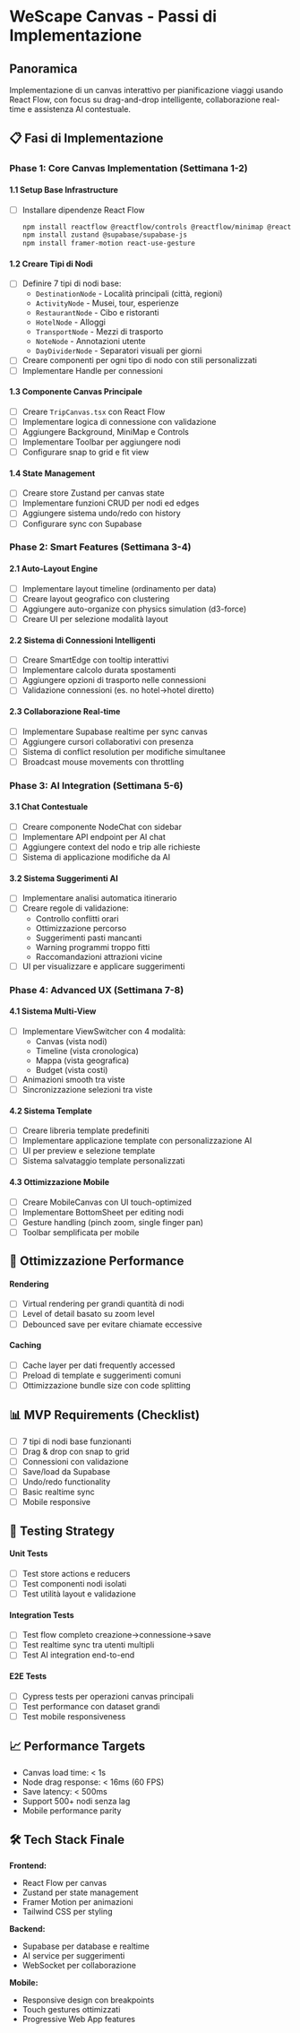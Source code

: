 # WeScape Canvas - Passi di Implementazione

## Panoramica
Implementazione di un canvas interattivo per pianificazione viaggi usando React Flow, con focus su drag-and-drop intelligente, collaborazione real-time e assistenza AI contestuale.

## 📋 Fasi di Implementazione

### Phase 1: Core Canvas Implementation (Settimana 1-2)

#### 1.1 Setup Base Infrastructure
- [ ] Installare dipendenze React Flow
  ```bash
  npm install reactflow @reactflow/controls @reactflow/minimap @reactflow/background
  npm install zustand @supabase/supabase-js
  npm install framer-motion react-use-gesture
  ```

#### 1.2 Creare Tipi di Nodi
- [ ] Definire 7 tipi di nodi base:
  - `DestinationNode` - Località principali (città, regioni)
  - `ActivityNode` - Musei, tour, esperienze
  - `RestaurantNode` - Cibo e ristoranti
  - `HotelNode` - Alloggi
  - `TransportNode` - Mezzi di trasporto
  - `NoteNode` - Annotazioni utente
  - `DayDividerNode` - Separatori visuali per giorni
- [ ] Creare componenti per ogni tipo di nodo con stili personalizzati
- [ ] Implementare Handle per connessioni

#### 1.3 Componente Canvas Principale
- [ ] Creare `TripCanvas.tsx` con React Flow
- [ ] Implementare logica di connessione con validazione
- [ ] Aggiungere Background, MiniMap e Controls
- [ ] Implementare Toolbar per aggiungere nodi
- [ ] Configurare snap to grid e fit view

#### 1.4 State Management
- [ ] Creare store Zustand per canvas state
- [ ] Implementare funzioni CRUD per nodi ed edges
- [ ] Aggiungere sistema undo/redo con history
- [ ] Configurare sync con Supabase

### Phase 2: Smart Features (Settimana 3-4)

#### 2.1 Auto-Layout Engine
- [ ] Implementare layout timeline (ordinamento per data)
- [ ] Creare layout geografico con clustering
- [ ] Aggiungere auto-organize con physics simulation (d3-force)
- [ ] Creare UI per selezione modalità layout

#### 2.2 Sistema di Connessioni Intelligenti
- [ ] Creare SmartEdge con tooltip interattivi
- [ ] Implementare calcolo durata spostamenti
- [ ] Aggiungere opzioni di trasporto nelle connessioni
- [ ] Validazione connessioni (es. no hotel→hotel diretto)

#### 2.3 Collaborazione Real-time
- [ ] Implementare Supabase realtime per sync canvas
- [ ] Aggiungere cursori collaborativi con presenza
- [ ] Sistema di conflict resolution per modifiche simultanee
- [ ] Broadcast mouse movements con throttling

### Phase 3: AI Integration (Settimana 5-6)

#### 3.1 Chat Contestuale
- [ ] Creare componente NodeChat con sidebar
- [ ] Implementare API endpoint per AI chat
- [ ] Aggiungere context del nodo e trip alle richieste
- [ ] Sistema di applicazione modifiche da AI

#### 3.2 Sistema Suggerimenti AI
- [ ] Implementare analisi automatica itinerario
- [ ] Creare regole di validazione:
  - Controllo conflitti orari
  - Ottimizzazione percorso
  - Suggerimenti pasti mancanti
  - Warning programmi troppo fitti
  - Raccomandazioni attrazioni vicine
- [ ] UI per visualizzare e applicare suggerimenti

### Phase 4: Advanced UX (Settimana 7-8)

#### 4.1 Sistema Multi-View
- [ ] Implementare ViewSwitcher con 4 modalità:
  - Canvas (vista nodi)
  - Timeline (vista cronologica)
  - Mappa (vista geografica)
  - Budget (vista costi)
- [ ] Animazioni smooth tra viste
- [ ] Sincronizzazione selezioni tra viste

#### 4.2 Sistema Template
- [ ] Creare libreria template predefiniti
- [ ] Implementare applicazione template con personalizzazione AI
- [ ] UI per preview e selezione template
- [ ] Sistema salvataggio template personalizzati

#### 4.3 Ottimizzazione Mobile
- [ ] Creare MobileCanvas con UI touch-optimized
- [ ] Implementare BottomSheet per editing nodi
- [ ] Gesture handling (pinch zoom, single finger pan)
- [ ] Toolbar semplificata per mobile

## 🚀 Ottimizzazione Performance

#### Rendering
- [ ] Virtual rendering per grandi quantità di nodi
- [ ] Level of detail basato su zoom level
- [ ] Debounced save per evitare chiamate eccessive

#### Caching
- [ ] Cache layer per dati frequently accessed
- [ ] Preload di template e suggerimenti comuni
- [ ] Ottimizzazione bundle size con code splitting

## 📊 MVP Requirements (Checklist)

- [ ] 7 tipi di nodi base funzionanti
- [ ] Drag & drop con snap to grid
- [ ] Connessioni con validazione
- [ ] Save/load da Supabase
- [ ] Undo/redo functionality
- [ ] Basic realtime sync
- [ ] Mobile responsive

## 🧪 Testing Strategy

#### Unit Tests
- [ ] Test store actions e reducers
- [ ] Test componenti nodi isolati
- [ ] Test utilità layout e validazione

#### Integration Tests
- [ ] Test flow completo creazione→connessione→save
- [ ] Test realtime sync tra utenti multipli
- [ ] Test AI integration end-to-end

#### E2E Tests
- [ ] Cypress tests per operazioni canvas principali
- [ ] Test performance con dataset grandi
- [ ] Test mobile responsiveness

## 📈 Performance Targets

- Canvas load time: < 1s
- Node drag response: < 16ms (60 FPS)
- Save latency: < 500ms
- Support 500+ nodi senza lag
- Mobile performance parity

## 🛠️ Tech Stack Finale

**Frontend:**
- React Flow per canvas
- Zustand per state management
- Framer Motion per animazioni
- Tailwind CSS per styling

**Backend:**
- Supabase per database e realtime
- AI service per suggerimenti
- WebSocket per collaborazione

**Mobile:**
- Responsive design con breakpoints
- Touch gestures ottimizzati
- Progressive Web App features